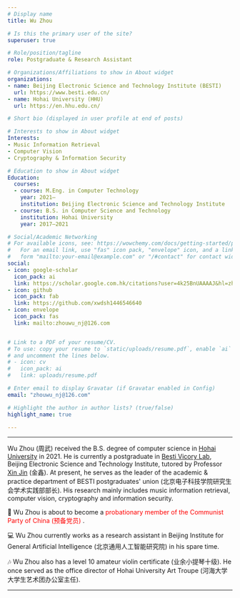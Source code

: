 ```yaml
---
# Display name
title: Wu Zhou

# Is this the primary user of the site?
superuser: true

# Role/position/tagline
role: Postgraduate & Research Assistant

# Organizations/Affiliations to show in About widget
organizations:
- name: Beijing Electronic Science and Technology Institute (BESTI)
  url: https://www.besti.edu.cn/
- name: Hohai University (HHU)
  url: https://en.hhu.edu.cn/

# Short bio (displayed in user profile at end of posts)

# Interests to show in About widget
Interests:
- Music Information Retrieval
- Computer Vision
- Cryptography & Information Security

# Education to show in About widget
Education:
  courses:
  - course: M.Eng. in Computer Technology
    year: 2021—
    institution: Beijing Electronic Science and Technology Institute
  - course: B.S. in Computer Science and Technology
    institution: Hohai University
    year: 2017—2021

# Social/Academic Networking
# For available icons, see: https://wowchemy.com/docs/getting-started/page-builder/#icons
#   For an email link, use "fas" icon pack, "envelope" icon, and a link in the
#   form "mailto:your-email@example.com" or "/#contact" for contact widget.
social:
- icon: google-scholar 
  icon_pack: ai
  link: https://scholar.google.com.hk/citations?user=4k25BnUAAAAJ&hl=zh-CN
- icon: github
  icon_pack: fab
  link: https://github.com/xwdsh1446546640
- icon: envelope
  icon_pack: fas
  link: mailto:zhouwu_nj@126.com


# Link to a PDF of your resume/CV.
# To use: copy your resume to `static/uploads/resume.pdf`, enable `ai` icons in `params.toml`, 
# and uncomment the lines below.
# - icon: cv
#   icon_pack: ai
#   link: uploads/resume.pdf

# Enter email to display Gravatar (if Gravatar enabled in Config)
email: "zhouwu_nj@126.com"

# Highlight the author in author lists? (true/false)
highlight_name: true

---
```


---

Wu Zhou (周武) received the B.S. degree of computer science in [Hohai University](https://en.hhu.edu.cn/) in 2021. 
He is currently a postgraduate in [Besti Vicory Lab](https://www.victory-lab.net/), Beijing Electronic Science and Technology Institute, tutored by Professor [Xin Jin](https://jinxin.me/) (金鑫). At present, he serves as the leader of the academic & practice department of BESTI postgraduates' union (北京电子科技学院研究生会学术实践部部长). His research mainly includes music information retrieval, computer vision, cryptography and information security. 

🚩 Wu Zhou is about to become a <font color='red'> probationary member of the Communist Party of China (预备党员) </font>.

💻 Wu Zhou currently works as a research assistant in Beijing Institute for General Artificial Intelligence (北京通用人工智能研究院) in his spare time.

🎶 Wu Zhou also has a level 10 amateur violin certificate (业余小提琴十级). He once served as the office director of Hohai University Art Troupe (河海大学大学生艺术团办公室主任).

---




